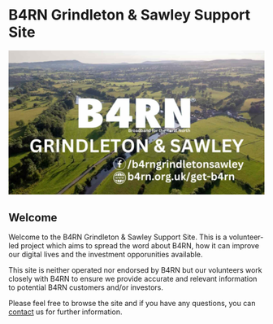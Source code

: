 # B4RN Grindleton & Sawley Support Site
![image](img/br4ngslogo.jpg)
## Welcome
Welcome to the B4RN Grindleton & Sawley Support Site. This is a volunteer-led project which aims to spread the word about B4RN, how it can improve our digital lives and the investment opporunities available.

This site is neither operated nor endorsed by B4RN but our volunteers work closely with B4RN to ensure we provide accurate and relevant information to potential B4RN customers and/or investors.

Please feel free to browse the site and if you have any questions, you can [contact](contact/) us for further information.